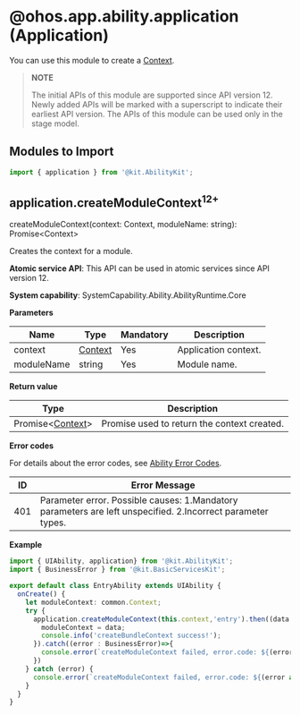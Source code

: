 #  @ohos.app.ability.application (Application)

You can use this module to create a [Context](../../application-models/application-context-stage.md).

> **NOTE**
>
> The initial APIs of this module are supported since API version 12. Newly added APIs will be marked with a superscript to indicate their earliest API version.
> The APIs of this module can be used only in the stage model.

## Modules to Import

```ts
import { application } from '@kit.AbilityKit';
```

## application.createModuleContext<sup>12+</sup>

createModuleContext(context: Context, moduleName: string): Promise\<Context>

Creates the context for a module.

**Atomic service API**: This API can be used in atomic services since API version 12.

**System capability**: SystemCapability.Ability.AbilityRuntime.Core

**Parameters**

| Name       | Type                                      | Mandatory  | Description            |
| --------- | ---------------------------------------- | ---- | -------------- |
| context | [Context](../../reference/apis-ability-kit/js-apis-inner-application-context.md) | Yes| Application context.| 
| moduleName | string | Yes| Module name.|

**Return value**

| Type              | Description               |
| ------------------ | ------------------- |
| Promise\<[Context](../../reference/apis-ability-kit/js-apis-inner-application-context.md)> | Promise used to return the context created.|

**Error codes**

For details about the error codes, see [Ability Error Codes](errorcode-ability.md).

| ID| Error Message       |
| -------- | --------------- |
| 401 | Parameter error. Possible causes: 1.Mandatory parameters are left unspecified. 2.Incorrect parameter types. |

**Example**

```ts
import { UIAbility, application} from '@kit.AbilityKit';
import { BusinessError } from '@kit.BasicServicesKit';

export default class EntryAbility extends UIAbility {
  onCreate() {
    let moduleContext: common.Context;
    try {
      application.createModuleContext(this.context,'entry').then((data: Context)=>{
        moduleContext = data;
        console.info('createBundleContext success!');
      }).catch((error : BusinessError)=>{
        console.error(`createModuleContext failed, error.code: ${(error as BusinessError).code}, error.message: ${(error as BusinessError).message}`);
      })
    } catch (error) {
      console.error(`createModuleContext failed, error.code: ${(error as BusinessError).code}, error.message: ${(error as BusinessError).message}`);
    }
  }
}
```
